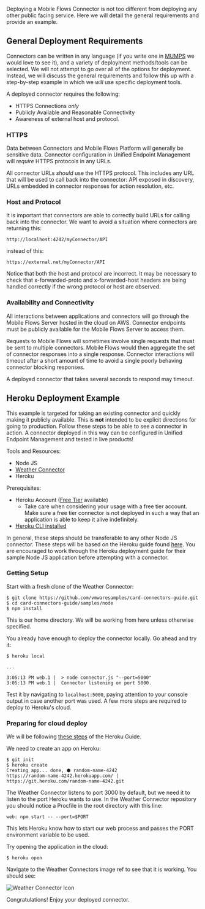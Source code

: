 Deploying a Mobile Flows Connector is not too different from deploying any other public facing service.  Here we will detail the general requirements and provide an example.


## General Deployment Requirements

Connectors can be written in any language (if you write one in [MUMPS](http://mumps.sourceforge.net/docs.html) we would love to see it), and a variety of deployment methods/tools can be selected.  We will not attempt to go over all of the options for deployment.  Instead, we will discuss the general requirements and follow this up with a step-by-step example in which we *will* use specific deployment tools.


A deployed connector requires the following:

* HTTPS Connections *only*
* Publicly Available and Reasonable Connectivity
* Awareness of external host and protocol.

### HTTPS

Data between Connectors and Mobile Flows Platform will generally be sensitive data.  Connector configuration in Unified Endpoint Management will *require* HTTPS protocols in any URLs.


All connector URLs *should* use the HTTPS protocol. This includes any URL that will be used to call back into the connector: API exposed in discovery, URLs embedded in connector responses for action resolution, etc.

### Host and Protocol

It is important that connectors are able to correctly build URLs for calling back into the connector.  We want to avoid a situation where connectors are returning this:

```
http://localhost:4242/myConnector/API
```

instead of this:

```
https://external.net/myConnector/API
```

Notice that both the host and protocol are incorrect.  It may be necessary  to check that x-forwarded-proto and x-forwarded-host headers are being handled correctly if the wrong protocol or host are observed.

### Availability and Connectivity

All interactions between applications and connectors will go through the Mobile Flows Server hosted in the cloud on AWS.  Connector endpoints must be publicly available for the Mobile Flows Server to access them.


Requests to Mobile Flows will sometimes involve single requests that must be sent to multiple connectors.  Mobile Flows would then aggregate the set of connector responses into a single response.  Connector interactions will timeout after a short amount of time to avoid a single poorly behaving connector blocking responses.  


A deployed connector that takes several seconds to respond may timeout.

## Heroku Deployment Example

This example is targeted for taking an existing connector and quickly making it publicly available.  This is **not** intended to be explicit directions for going to production.  Follow these steps to be able to see a connector in action.  A connector deployed in this way can be configured in Unified Endpoint Management and tested in live products!


Tools and Resources:

* Node JS
* [Weather Connector](https://github.com/vmwaresamples/card-connectors-guide/tree/master/samples/node)
* Heroku

Prerequisites:

* Heroku Account ([Free Tier](https://www.heroku.com/free) available)
  * Take care when considering your usage with a free tier account.  Make sure a free tier connector is not deployed in such a way that an application is able to keep it alive indefinitely.
*  [Heroku CLI installed](https://devcenter.heroku.com/articles/getting-started-with-nodejs#set-up)


In general, these steps should be transferable to any other Node JS connector. These steps will be based on the Heroku guide found [here](https://devcenter.heroku.com/articles/getting-started-with-nodejs).  You are encouraged to work through the Heroku deployment guide for their sample Node JS application before attempting with a connector.

### Getting Setup

Start with a fresh clone of the Weather Connector:

```
$ git clone https://github.com/vmwaresamples/card-connectors-guide.git
$ cd card-connectors-guide/samples/node
$ npm install
```

This is our home directory.  We will be working from here unless otherwise specified.


You already have enough to deploy the connector locally.  Go ahead and try it:

```
$ heroku local

...

3:05:13 PM web.1 |  > node connector.js "--port=5000"
3:05:13 PM web.1 |  Connector listening on port 5000.
```
Test it by navigating to `localhost:5000`, paying attention to your console output in case another port was used.  A few more steps are required to deploy to Heroku's cloud.

### Preparing for cloud deploy

We will be following [these steps](https://devcenter.heroku.com/articles/getting-started-with-nodejs#deploy-the-app) of the Heroku Guide.


We need to create an app on Heroku:

```
$ git init
$ heroku create
Creating app... done, ⬢ random-name-4242
https://random-name-4242.herokuapp.com/ | https://git.heroku.com/random-name-4242.git
```

The Weather Connector listens to port 3000 by default, but we need it to listen to the port Heroku wants to use.  In the Weather Connector repository you should notice a Procfile in the root directory with this line:

```
web: npm start -- --port=$PORT
```
This lets Heroku know how to start our web process and passes the PORT environment variable to be used.


Try opening the application in the cloud:

```
$ heroku open
```

Navigate to the Weather Connectors image ref to see that it is working.  You should see:


![Weather Connector Icon](https://github.com/vmwaresamples/card-connectors-guide/blob/master/samples/node/public/images/connector.png?raw=true)

<!--- Add link to UEM configuration guide -->

Congratulations!  Enjoy your deployed connector.






